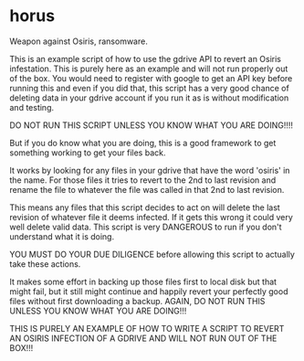 # horus
Weapon against Osiris, ransomware.

This is an example script of how to use the gdrive API to revert an Osiris infestation. This is purely here as an example and will not run properly out of the box. You would need to register with google to get an API key before running this and even if you did that, this script has a very good chance of deleting data in your gdrive account if you run it as is without modification and testing. 

DO NOT RUN THIS SCRIPT UNLESS YOU KNOW WHAT YOU ARE DOING!!!!

But if you do know what you are doing, this is a good framework to get something working to get your files back. 

It works by looking for any files in your gdrive that have the word 'osiris' in the name.
For those files it tries to revert to the 2nd to last revision and rename the file to whatever the file was called in that 2nd to last revision. 

This means any files that this script decides to act on will delete the last revision of whatever file it deems infected. If it gets this wrong it could very well delete valid data. This script is very DANGEROUS to run if you don't understand what it is doing.

YOU MUST DO YOUR DUE DILIGENCE before allowing this script to actually take these actions. 

It makes some effort in backing up those files first to local disk but that might fail, but it still might continue and happily revert your perfectly good files without first downloading a backup. AGAIN, DO NOT RUN THIS UNLESS YOU KNOW WHAT YOU ARE DOING!!!

THIS IS PURELY AN EXAMPLE OF HOW TO WRITE A SCRIPT TO REVERT AN OSIRIS INFECTION OF A GDRIVE AND WILL NOT RUN OUT OF THE BOX!!!
